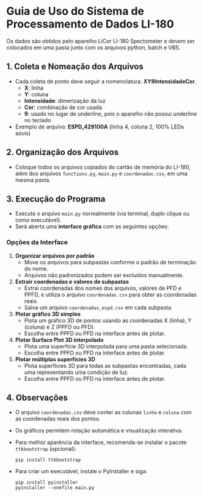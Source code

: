 # Guia de Uso do Sistema de Processamento de Dados LI-180

Os dados são obtidos pelo aparelho LiCor LI-180 Spectometer e devem ser colocados em uma pasta junto com os arquivos python, batch e VBS.

## 1. Coleta e Nomeação dos Arquivos

- Cada coleta de ponto deve seguir a nomenclatura: **XY9IntensidadeCor**.
  - **X**: linha
  - **Y**: coluna
  - **Intensidade**: dimerização da luz
  - **Cor**: combinação de cor usada
  - **9**: usado no lugar de underline, pois o aparelho não possui underline no teclado
- Exemplo de arquivo: **ESPD_429100A** (linha 4, coluna 2, 100% LEDs azuis)

## 2. Organização dos Arquivos

- Coloque todos os arquivos copiados do cartão de memória do LI-180, além dos arquivos `functions.py`, `main.py` e `coordenadas.csv`, em uma mesma pasta.

## 3. Execução do Programa

- Execute o arquivo `main.py` normalmente (via terminal, duplo clique ou como executável).
- Será aberta uma **interface gráfica** com as seguintes opções:

### Opções da Interface

1. **Organizar arquivos por padrão**
    - Move os arquivos para subpastas conforme o padrão de terminação do nome.
    - Arquivos não padronizados podem ser excluídos manualmente.
2. **Extrair coordenadas e valores de subpastas**
    - Extrai coordenadas dos nomes dos arquivos, valores de PFD e PPFD, e utiliza o arquivo `coordenadas.csv` para obter as coordenadas reais.
    - Salva um arquivo `coordenadas_espd.csv` em cada subpasta.
3. **Plotar gráfico 3D simples**
    - Plota um gráfico 3D de pontos usando as coordenadas X (linha), Y (coluna) e Z (PPFD ou PFD).
    - Escolha entre PPFD ou PFD na interface antes de plotar.
4. **Plotar Surface Plot 3D interpolado**
    - Plota uma superfície 3D interpolada para uma pasta selecionada.
    - Escolha entre PPFD ou PFD na interface antes de plotar.
5. **Plotar múltiplas superfícies 3D**
    - Plota superfícies 3D para todas as subpastas encontradas, cada uma representando uma condição de luz.
    - Escolha entre PPFD ou PFD na interface antes de plotar.

## 4. Observações

- O arquivo `coordenadas.csv` deve conter as colunas `linha` e `coluna` com as coordenadas reais dos pontos.
- Os gráficos permitem rotação automática e visualização interativa.
- Para melhor aparência da interface, recomenda-se instalar o pacote `ttkbootstrap` (opcional):

  ```
  pip install ttkbootstrap
  ```

- Para criar um executável, instale o PyInstaller e siga:

  ```
  pip install pyinstaller
  pyinstaller --onefile main.py
  ```